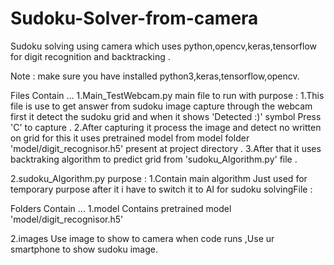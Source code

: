 # Sudoku-Solver-from-camera
Sudoku solving using camera which uses python,opencv,keras,tensorflow for digit recognition and backtracking .

Note : make sure you have installed python3,keras,tensorflow,opencv.

Files Contain ...
1.Main_TestWebcam.py
  main file to run with 
  purpose : 
          1.This file is use to get answer from sudoku image capture through the webcam
          first it detect the sudoku grid and when it shows 'Detected :)' symbol Press
          'C' to capture .
          2.After capturing it process the image and detect no written on grid for this
          it uses pretrained model from model folder 'model/digit_recognisor.h5' present
          at project directory .
          3.After that it uses backtraking algorithm to predict grid from 'sudoku_Algorithm.py'
          file .
          
2.sudoku_Algorithm.py
  purpose : 
          1.Contain main algorithm
          Just used for temporary purpose after it i have to switch it to AI for
          sudoku solvingFile    : 
        
        
Folders Contain ...
1.model
  Contains pretrained model 'model/digit_recognisor.h5'
  
2.images
  Use image to show to camera when code runs ,Use ur smartphone to show sudoku image.
 
